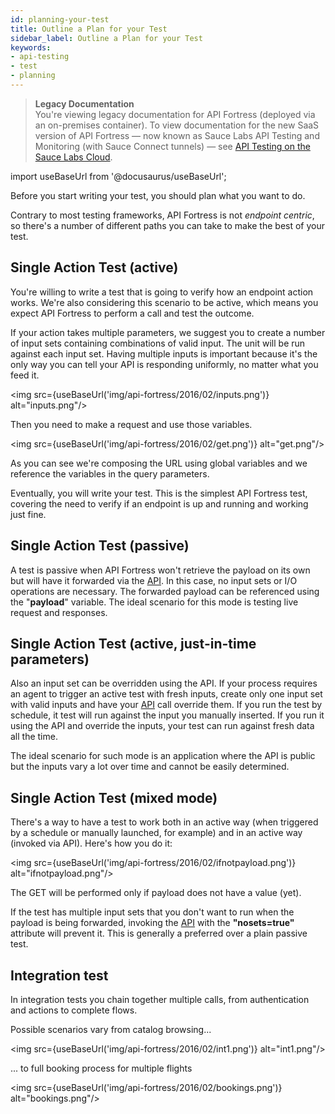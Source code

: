 ```yaml
---
id: planning-your-test
title: Outline a Plan for your Test
sidebar_label: Outline a Plan for your Test
keywords:
- api-testing
- test
- planning
---
```


<head>
  <meta name="robots" content="noindex" />
</head>

> **Legacy Documentation**<br/>You're viewing legacy documentation for API Fortress (deployed via an on-premises container). To view documentation for the new SaaS version of API Fortress &#8212; now known as Sauce Labs API Testing and Monitoring (with Sauce Connect tunnels) &#8212; see [API Testing on the Sauce Labs Cloud](/api-testing/).

import useBaseUrl from '@docusaurus/useBaseUrl';

Before you start writing your test, you should plan what you want to do.

Contrary to most testing frameworks, API Fortress is not _endpoint centric_, so there's a number of different paths you can take to make the best of your test.

## Single Action Test (active)

You're willing to write a test that is going to verify how an endpoint action works. We're also considering this scenario to be active, which means you expect API Fortress to perform a call and test the outcome.

If your action takes multiple parameters, we suggest you to create a number of input sets containing combinations of valid input. The unit will be run against each input set. Having multiple inputs is important because it's the only way you can tell your API is responding uniformly, no matter what you feed it.

<img src={useBaseUrl('img/api-fortress/2016/02/inputs.png')} alt="inputs.png"/>

Then you need to make a request and use those variables.

<img src={useBaseUrl('img/api-fortress/2016/02/get.png')} alt="get.png"/>

As you can see we're composing the URL using global variables and we reference the variables in the query parameters.

Eventually, you will write your test. This is the simplest API Fortress test, covering the need to verify if an endpoint is up and running and working just fine.

## Single Action Test (passive)

A test is passive when API Fortress won't retrieve the payload on its own but will have it forwarded via the [API](https://apifortressv3.docs.apiary.io/#). In this case, no input sets or I/O operations are necessary. The forwarded payload can be referenced using the "**payload**" variable. The ideal scenario for this mode is testing live request and responses.

## Single Action Test (active, just-in-time parameters)

Also an input set can be overridden using the API. If your process requires an agent to trigger an active test with fresh inputs, create only one input set with valid inputs and have your [API](https://apifortressv3.docs.apiary.io/#) call override them. If you run the test by schedule, it test will run against the input you manually inserted. If you run it using the API and override the inputs, your test can run against fresh data all the time.

The ideal scenario for such mode is an application where the API is public but the inputs vary a lot over time and cannot be easily determined.

## Single Action Test (mixed mode)

There's a way to have a test to work both in an active way (when triggered by a schedule or manually launched, for example) and in an active way (invoked via API). Here's how you do it:

<img src={useBaseUrl('img/api-fortress/2016/02/ifnotpayload.png')} alt="ifnotpayload.png"/>

The GET will be performed only if payload does not have a value (yet).

If the test has multiple input sets that you don't want to run when the payload is being forwarded, invoking the [API](https://apifortressv3.docs.apiary.io/#) with the **"nosets=true"** attribute will prevent it. This is generally a preferred over a plain passive test.

## Integration test

In integration tests you chain together multiple calls, from authentication and actions to complete flows.

Possible scenarios vary from catalog browsing...

<img src={useBaseUrl('img/api-fortress/2016/02/int1.png')} alt="int1.png"/>

... to full booking process for multiple flights

<img src={useBaseUrl('img/api-fortress/2016/02/bookings.png')} alt="bookings.png"/>
